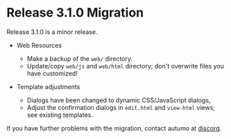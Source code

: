 # Release 3.1.0 Migration

Release 3.1.0 is a minor release.

- Web Resources
	- Make a backup of the `web/` directory.
	- Update/copy `web/js` and `web/html` directory; don't overwrite files you have customized!
		
- Template adjustments
	- Dialogs have been changed to dynamic CSS/JavaScript dialogs,
	- Adjust the confirmation dialogs in `edit.html` and `view-html` views; see existing templates.
	
If you have further problems with the migration, contact autumo at [discord](https://discord.gg/xvAJrv6wmb).
